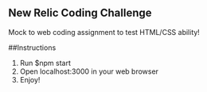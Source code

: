 ## New Relic Coding Challenge
Mock to web coding assignment to test HTML/CSS ability!

##Instructions
1. Run $npm start
2. Open localhost:3000 in your web browser
3. Enjoy!
